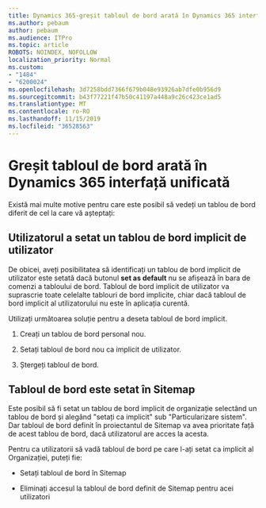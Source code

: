 ```yaml
---
title: Dynamics 365-greșit tabloul de bord arată în Dynamics 365 interfață unificată
ms.author: pebaum
author: pebaum
ms.audience: ITPro
ms.topic: article
ROBOTS: NOINDEX, NOFOLLOW
localization_priority: Normal
ms.custom:
- "1484"
- "6200024"
ms.openlocfilehash: 3d7258bdd7366f679b048e93926ab7dfe0b956d9
ms.sourcegitcommit: b43f77221f47b50c41197a448a9c26c423ce1ad5
ms.translationtype: MT
ms.contentlocale: ro-RO
ms.lasthandoff: 11/15/2019
ms.locfileid: "36528563"
---
```

# <a name="wrong-dashboard-shows-in-dynamics-365-unified-interface"></a>Greșit tabloul de bord arată în Dynamics 365 interfață unificată

Există mai multe motive pentru care este posibil să vedeți un tablou de bord diferit de cel la care vă așteptați:

## <a name="the-user-has-set-a-user-default-dashboard"></a>Utilizatorul a setat un tablou de bord implicit de utilizator 

De obicei, aveți posibilitatea să identificați un tablou de bord implicit de utilizator este setată dacă butonul **set as default** nu se afișează în bara de comenzi a tabloului de bord. Tabloul de bord implicit de utilizator va suprascrie toate celelalte tablouri de bord implicite, chiar dacă tabloul de bord implicit al utilizatorului nu este în aplicația curentă.

Utilizați următoarea soluție pentru a deseta tabloul de bord implicit.

1. Creați un tablou de bord personal nou.

2. Setați tabloul de bord nou ca implicit de utilizator.

3. Ștergeți tabloul de bord.

## <a name="the-dashboard-is-set-in-the-sitemap"></a>Tabloul de bord este setat în Sitemap

Este posibil să fi setat un tablou de bord implicit de organizație selectând un tablou de bord și alegând "setați ca implicit" sub "Particularizare sistem". Dar tabloul de bord definit în proiectantul de Sitemap va avea prioritate față de acest tablou de bord, dacă utilizatorul are acces la acesta.

Pentru ca utilizatorii să vadă tabloul de bord pe care l-ați setat ca implicit al Organizației, puteți fie:

* Setați tabloul de bord în Sitemap

* Eliminați accesul la tabloul de bord definit de Sitemap pentru acei utilizatori
